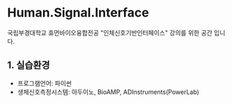 # Human.Signal.Interface
국립부경대학교 휴먼바이오융합전공 "인체신호기반인터페이스" 강의를 위한 공간 입니다.
## 1. 실습환경
- 프로그램언어: 파이썬
- 생체신호측정시스템: 아두이노, BioAMP, ADInstruments(PowerLab)

